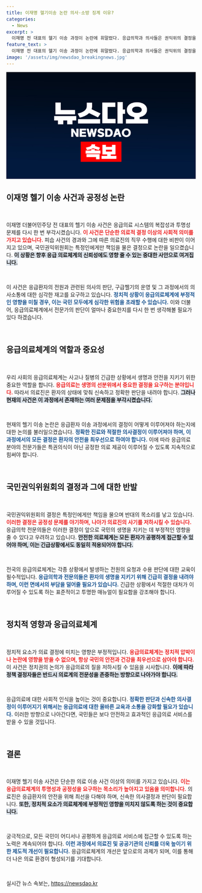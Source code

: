 ```yaml
---
title: 이재명 헬기이송 논란 의사·소방 징계 이유?
categories:
  - News
excerpt: >
  이재명 전 대표의 헬기 이송 과정이 논란에 휘말렸다. 응급의학과 의사들은 권익위의 결정을 두고 형평성과 공정성 문제를 제기하며 반발하고 있다. 응급의료체계의 신뢰가 흔들리고 있다는 우려가 커지고 있다.
feature_text: >
  이재명 전 대표의 헬기 이송 과정이 논란에 휘말렸다. 응급의학과 의사들은 권익위의 결정을 두고 형평성과 공정성 문제를 제기하며 반발하고 있다. 응급의료체계의 신뢰가 흔들리고 있다는 우려가 커지고 있다.
image: '/assets/img/newsdao_breakingnews.jpg'
---
```


<p><img src="/assets/img/newsdao_breakingnews.jpg" alt="ontimetimes 속보" /></p>

<h2 data-ke-size="size26">이재명 헬기 이송 사건과 공정성 논란</h2>

<p data-ke-size="size16">&nbsp;</p>

<p>이재명 더불어민주당 전 대표의 헬기 이송 사건은 응급의료 시스템의 복잡성과 투명성 문제를 다시 한 번 부각시켰습니다. <b><span style="color: #ee2323;">이 사건은 단순한 의료적 결정 이상의 사회적 의미를 가지고 있습니다.</span></b> 피습 사건의 경과와 그에 따른 의료진의 직무 수행에 대한 비판이 이어지고 있으며, 국민권익위원회는 특정인에게만 책임을 물은 결정으로 논란을 일으켰습니다. <b><span style="background-color: #21538527;">이 상황은 향후 응급 의료체계의 신뢰성에도 영향 줄 수 있는 중대한 사안으로 여겨집니다.</span></b> </p>

<p data-ke-size="size16">&nbsp;</p>

<p>이 사건은 응급환자의 전원과 관련된 의사의 판단, 구급헬기의 운영 및 그 과정에서의 의사소통에 대한 심각한 재고를 요구하고 있습니다. <b><span style="color: #1a5490;">정치적 상황이 응급의료체계에 부정적인 영향을 미칠 경우, 이는 국민 모두에게 심각한 위험을 초래할 수 있습니다.</span></b> 이와 더불어, 응급의료체계에서 전문가의 판단이 얼마나 중요한지를 다시 한 번 생각해볼 필요가 있다 하겠습니다. </p>

<p data-ke-size="size16">&nbsp;</p>

<h2 data-ke-size="size26">응급의료체계의 역할과 중요성</h2>

<p data-ke-size="size16">&nbsp;</p>

<p>우리 사회의 응급의료체계는 사고나 질병의 긴급한 상황에서 생명과 안전을 지키기 위한 중요한 역할을 합니다. <b><span style="color: #ee2323;">응급의료는 생명의 선분위에서 중요한 결정을 요구하는 분야입니다.</span></b> 따라서 의료진은 환자의 상태에 맞춰 신속하고 정확한 판단을 내려야 합니다. <b><span style="background-color: #21538527;">그러나 현재의 사건은 이 과정에서 존재하는 여러 문제점을 부각시켰습니다.</span></b> </p>

<p data-ke-size="size16">&nbsp;</p>

<p>현재의 헬기 이송 논란은 응급환자 이송 과정에서의 결정이 어떻게 이루어져야 하는지에 대한 논의를 불러일으켰습니다. <b><span style="color: #1a5490;">정확한 진료와 적절한 의사결정이 이루어져야 하며, 이 과정에서의 모든 결정은 환자의 안전을 최우선으로 하여야 합니다.</span></b> 이에 따라 응급의료 분야의 전문가들은 특권의식이 아닌 공정한 의료 제공이 이루어질 수 있도록 지속적으로 힘써야 합니다. </p>

<p data-ke-size="size16">&nbsp;</p>

<h2 data-ke-size="size26">국민권익위원회의 결정과 그에 대한 반발</h2>

<p data-ke-size="size16">&nbsp;</p>

<p>국민권익위원회의 결정은 특정인에게만 책임을 물으며 반대의 목소리를 낳고 있습니다. <b><span style="color: #ee2323;">이러한 결정은 공정성 문제를 야기하며, 나아가 의료진의 사기를 저하시킬 수 있습니다.</span></b> 응급의학 전문의들은 이러한 결정이 앞으로 국민의 생명을 지키는 데 부정적인 영향을 줄 수 있다고 우려하고 있습니다. <b><span style="background-color: #21538527;">안전한 의료체계는 모든 환자가 공평하게 접근할 수 있어야 하며, 이는 긴급상황에서도 동일히 적용되어야 합니다.</span></b></p>

<p data-ke-size="size16">&nbsp;</p>

<p>전국의 응급의료체계는 각종 상황에서 발생하는 전원의 요청과 수용 판단에 대한 교육이 필수적입니다. <b><span style="color: #1a5490;">응급의학과 전문의들은 환자의 생명을 지키기 위해 긴급히 결정을 내려야 하며, 이런 면에서의 부담을 덜어줄 필요가 있습니다.</span></b> 긴급한 상황에서 적절한 대처가 이루어질 수 있도록 하는 표준적이고 투명한 매뉴얼이 필요함을 강조해야 합니다. </p>

<p data-ke-size="size16">&nbsp;</p>

<h2 data-ke-size="size26">정치적 영향과 응급의료체계</h2>

<p data-ke-size="size16">&nbsp;</p>

<p>정치적 요소가 의료 결정에 미치는 영향은 부정적입니다. <b><span style="color: #ee2323;">응급의료체계는 정치적 압박이나 논란에 영향을 받을 수 없으며, 항상 국민의 안전과 건강을 최우선으로 삼아야 합니다.</span></b> 이 사건은 정치권의 논의가 응급의료의 질을 저하시킬 수 있음을 시사합니다. <b><span style="background-color: #21538527;">이에 따라 정책 결정자들은 반드시 의료계의 전문성을 존중하는 방향으로 나아가야 합니다.</span></b> </p>

<p data-ke-size="size16">&nbsp;</p>

<p>응급의료에 대한 사회적 인식을 높이는 것이 중요합니다. <b><span style="color: #1a5490;">정확한 판단과 신속한 의사결정이 이루어지기 위해서는 응급의료에 대한 올바른 교육과 소통을 강화할 필요가 있습니다.</span></b> 이러한 방향으로 나아간다면, 국민들은 보다 안전하고 효과적인 응급의료 서비스를 받을 수 있을 것입니다. </p>

<p data-ke-size="size16">&nbsp;</p>

<h2 data-ke-size="size26">결론</h2>

<p data-ke-size="size16">&nbsp;</p>

<p>이재명 헬기 이송 사건은 단순한 의료 이송 사건 이상의 의미를 가지고 있습니다. <b><span style="color: #ee2323;">이는 응급의료체계의 투명성과 공정성을 요구하는 목소리가 높아지고 있음을 의미합니다.</span></b> 의료진은 응급환자의 안전을 위해 최선을 다해야 하며, 신속한 의사결정과 판단이 필요합니다. <b><span style="background-color: #21538527;">또한, 정치적 요소가 의료체계에 부정적인 영향을 미치지 않도록 하는 것이 중요합니다.</span></b> </p>

<p data-ke-size="size16">&nbsp;</p>

<p>궁극적으로, 모든 국민이 어디서나 공평하게 응급의료 서비스에 접근할 수 있도록 하는 노력은 계속되어야 합니다. <b><span style="color: #1a5490;">이런 과정에서 의료진 및 공공기관의 신뢰를 더욱 높이기 위한 제도적 개선이 필요합니다.</span></b> 응급의료체계의 개선은 앞으로의 과제가 되며, 이를 통해 더 나은 의료 환경이 형성되기를 기대합니다. </p>

<p data-ke-size="size16">&nbsp;</p>
실시간 뉴스 속보는, <a href="https://newsdao.kr" rel="dofollow">https://newsdao.kr</a>


